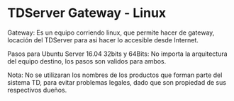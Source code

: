 # TDServer Gateway - Linux

Gateway: Es un equipo corriendo linux, que permite hacer de gateway, locación del TDServer para asi hacer lo accesible desde Internet.

Pasos para Ubuntu Server 16.04 32bits y 64Bits: No importa la arquitectura del equipo destino, los pasos son validos para ambos.


Nota: No se utilizaran los nombres de los productos que forman parte del sistema TD, para evitar problemas legales, dado que son propiedad de sus respectivos dueños.
